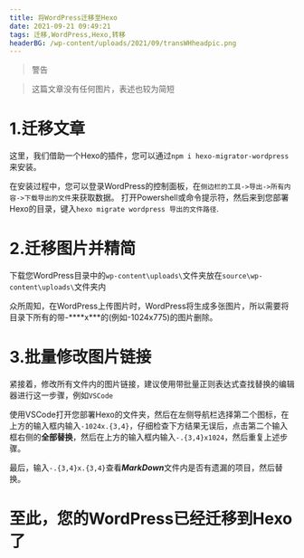 ```yaml
---
title: 将WordPress迁移至Hexo
date: 2021-09-21 09:49:21
tags: 迁移,WordPress,Hexo,转移
headerBG: /wp-content/uploads/2021/09/transWHheadpic.png
---
```

>警告

>这篇文章没有任何图片，表述也较为简短
# 1.迁移文章
这里，我们借助一个Hexo的插件，您可以通过`npm i hexo-migrator-wordpress`来安装。

在安装过程中，您可以登录WordPress的控制面板，在`侧边栏的工具->导出->所有内容->下载导出的文件`来获取数据。
打开Powershell或命令提示符，然后来到您部署Hexo的目录，键入`hexo migrate wordpress 导出的文件路径`.
# 2.迁移图片并精简
下载您WordPress目录中的`wp-content\uploads\`文件夹放在`source\wp-content\uploads\`文件夹内

众所周知，在WordPress上传图片时，WordPress将生成多张图片，所以需要将目录下所有的带-**\*\*x\*\**的(例如-1024x775)的图片删除。
# 3.批量修改图片链接
紧接着，修改所有文件内的图片链接，建议使用带批量正则表达式查找替换的编辑器进行这一步骤，例如`VSCode`

使用VSCode打开您部署Hexo的文件夹，然后在左侧导航栏选择第二个图标，在上方的输入框内输入`-1024x.{3,4}`，仔细检查下方结果无误后，点击第二个输入框右侧的**全部替换**，然后在上方的输入框内输入`-.{3,4}x1024`，然后重复上述步骤。

最后，输入`-.{3,4}x.{3,4}`查看***MarkDown***文件内是否有遗漏的项目，然后替换。

# 至此，您的WordPress已经迁移到Hexo了